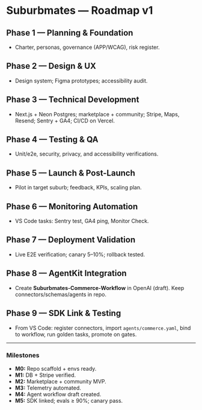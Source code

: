 # Suburbmates — Roadmap v1

## Phase 1 — Planning & Foundation
- Charter, personas, governance (APP/WCAG), risk register.

## Phase 2 — Design & UX
- Design system; Figma prototypes; accessibility audit.

## Phase 3 — Technical Development
- Next.js + Neon Postgres; marketplace + community; Stripe, Maps, Resend; Sentry + GA4; CI/CD on Vercel.

## Phase 4 — Testing & QA
- Unit/e2e, security, privacy, and accessibility verifications.

## Phase 5 — Launch & Post-Launch
- Pilot in target suburb; feedback, KPIs, scaling plan.

## Phase 6 — Monitoring Automation
- VS Code tasks: Sentry test, GA4 ping, Monitor Check.

## Phase 7 — Deployment Validation
- Live E2E verification; canary 5–10%; rollback tested.

## Phase 8 — AgentKit Integration
- Create **Suburbmates-Commerce-Workflow** in OpenAI (draft). Keep connectors/schemas/agents in repo.

## Phase 9 — SDK Link & Testing
- From VS Code: register connectors, import `agents/commerce.yaml`, bind to workflow, run golden tasks, promote on gates.

---

### Milestones
- **M0:** Repo scaffold + envs ready.
- **M1:** DB + Stripe verified.
- **M2:** Marketplace + community MVP.
- **M3:** Telemetry automated.
- **M4:** Agent workflow draft created.
- **M5:** SDK linked; evals ≥ 90%; canary pass.
